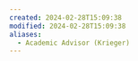 ```yaml
---
created: 2024-02-28T15:09:38
modified: 2024-02-28T15:09:38
aliases:
  - Academic Advisor (Krieger)
---
```

